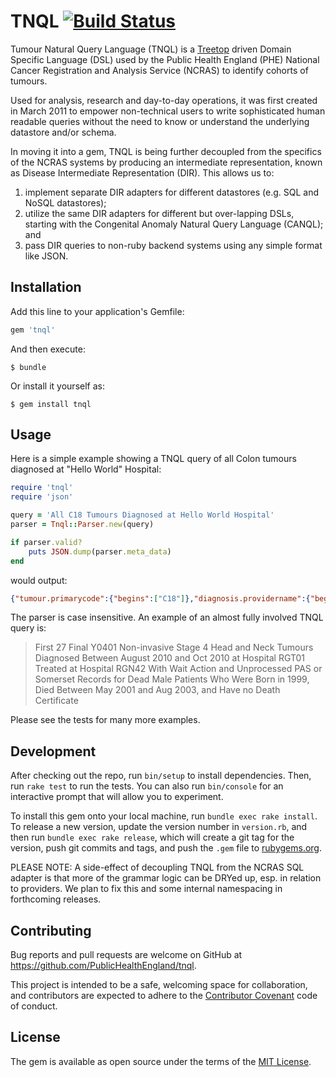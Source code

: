 # TNQL [![Build Status](https://travis-ci.org/PublicHealthEngland/tnql.svg?branch=master)](https://travis-ci.org/PublicHealthEngland/tnql)

Tumour Natural Query Language (TNQL) is a [Treetop](http://treetop.rubyforge.org/) driven Domain Specific Language (DSL) used by the Public Health England (PHE) National Cancer Registration and Analysis Service (NCRAS) to identify cohorts of tumours.

Used for analysis, research and day-to-day operations, it was first created in March 2011 to empower non-technical users to write sophisticated human readable queries without the need to know or understand the underlying datastore and/or schema.

In moving it into a gem, TNQL is being further decoupled from the specifics of the NCRAS systems by producing an intermediate representation, known as Disease Intermediate Representation (DIR). This allows us to:

1. implement separate DIR adapters for different datastores (e.g. SQL and NoSQL datastores);
2. utilize the same DIR adapters for different but over-lapping DSLs, starting with the Congenital Anomaly Natural Query Language (CANQL); and
3. pass DIR queries to non-ruby backend systems using any simple format like JSON.

## Installation

Add this line to your application's Gemfile:

```ruby
gem 'tnql'
```

And then execute:

    $ bundle

Or install it yourself as:

    $ gem install tnql

## Usage

Here is a simple example showing a TNQL query of all Colon tumours diagnosed at "Hello World" Hospital:

```ruby
require 'tnql'
require 'json'

query = 'All C18 Tumours Diagnosed at Hello World Hospital'
parser = Tnql::Parser.new(query)

if parser.valid?
	puts JSON.dump(parser.meta_data)
end
```

would output:

```json
{"tumour.primarycode":{"begins":["C18"]},"diagnosis.providername":{"begins":"HELLO WORLD","interval":"29...49"}}
```

The parser is case insensitive. An example of an almost fully involved TNQL query is:

> First 27 Final Y0401 Non-invasive Stage 4 Head and Neck Tumours Diagnosed Between August 2010 and Oct 2010 at Hospital RGT01 Treated at Hospital RGN42 With Wait Action and Unprocessed PAS or Somerset Records for Dead Male Patients Who Were Born in 1999, Died Between May 2001 and Aug 2003, and Have no Death Certificate

Please see the tests for many more examples.

## Development

After checking out the repo, run `bin/setup` to install dependencies. Then, run `rake test` to run the tests. You can also run `bin/console` for an interactive prompt that will allow you to experiment.

To install this gem onto your local machine, run `bundle exec rake install`. To release a new version, update the version number in `version.rb`, and then run `bundle exec rake release`, which will create a git tag for the version, push git commits and tags, and push the `.gem` file to [rubygems.org](https://rubygems.org).

PLEASE NOTE: A side-effect of decoupling TNQL from the NCRAS SQL adapter is that more of the grammar logic can be DRYed up, esp. in relation to providers. We plan to fix this and some internal namespacing in forthcoming releases.

## Contributing

Bug reports and pull requests are welcome on GitHub at https://github.com/PublicHealthEngland/tnql.

This project is intended to be a safe, welcoming space for collaboration, and contributors are expected to adhere to the [Contributor Covenant](http://contributor-covenant.org) code of conduct.

## License

The gem is available as open source under the terms of the [MIT License](http://opensource.org/licenses/MIT).

